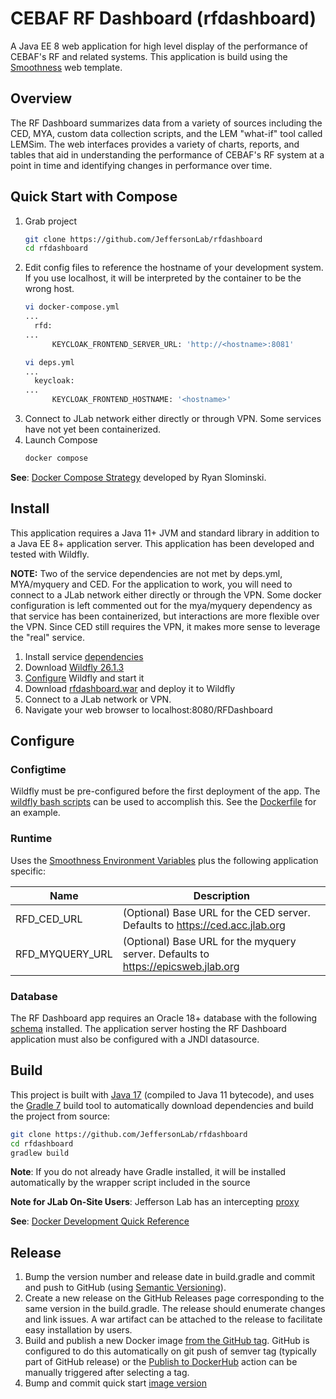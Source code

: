 # CEBAF RF Dashboard (rfdashboard)
A Java EE 8 web application for high level display of the performance of CEBAF's RF and related systems.  This
application is build using the [Smoothness](https://github.com/JeffersonLab/smoothness) web template.

## Overview

The RF Dashboard summarizes data from a variety of sources including the CED, MYA, custom data collection scripts, and
the LEM "what-if" tool called LEMSim.  The web interfaces provides a variety of charts, reports, and tables that aid in
understanding the performance of CEBAF's RF system at a point in time and identifying changes in performance over time.

## Quick Start with Compose
1. Grab project
    ```bash
    git clone https://github.com/JeffersonLab/rfdashboard
    cd rfdashboard
    ```
2. Edit config files to reference the hostname of your development system.  If you use localhost, it will be interpreted by the container to be the wrong host.
    ```bash
    vi docker-compose.yml
    ...
      rfd:
    ...
          KEYCLOAK_FRONTEND_SERVER_URL: 'http://<hostname>:8081'
    
    vi deps.yml
    ...
      keycloak:
    ...
          KEYCLOAK_FRONTEND_HOSTNAME: '<hostname>'
    ```
3. Connect to JLab network either directly or through VPN.  Some services have not yet been containerized.
4. Launch Compose
    ```bash
    docker compose 
    ```

**See**: [Docker Compose Strategy](https://gist.github.com/slominskir/a7da801e8259f5974c978f9c3091d52c) developed by
Ryan Slominski.

## Install
This application requires a Java 11+ JVM and standard library in addition to a Java EE 8+ application server.  This
application has been developed and tested with Wildfly.

**NOTE:** Two of the service dependencies are not met by deps.yml, MYA/myquery
and CED.  For the application to work, you will need to connect to a JLab network either directly or through the VPN.
Some docker configuration is left commented out for the mya/myquery dependency as that service has been containerized,
but interactions are more flexible over the VPN.  Since CED still requires the VPN, it makes more sense to leverage the
"real" service.

1. Install service [dependencies](https://github.com/JeffersonLab/rfdashboard/blob/main/deps.yml)
2. Download [Wildfly 26.1.3](https://www.wildfly.org/downloads/)
3. [Configure](https://github.com/JeffersonLab/rfdashboard#configure) Wildfly and start it
4. Download [rfdashboard.war](https://github.com/JeffersonLab/rfdashboard/releases) and deploy it to Wildfly
5. Connect to a JLab network or VPN.
6. Navigate your web browser to localhost:8080/RFDashboard

## Configure

### Configtime
Wildfly must be pre-configured before the first deployment of the app.  The 
[wildfly bash scripts](https://github.com/JeffersonLab/wildfly#configure) can be used to accomplish this.  See the 
[Dockerfile](https://github.com/JeffersonLab/rfdashboard/blob/main/Dockerfile) for an example.

### Runtime
Uses the [Smoothness Environment Variables](https://github.com/JeffersonLab/smoothness#global-runtime) plus the 
following application specific:

| Name             | Description                                                                        |
|------------------|------------------------------------------------------------------------------------|
| RFD_CED_URL      | (Optional) Base URL for the CED server.  Defaults to https://ced.acc.jlab.org      |
| RFD_MYQUERY_URL  | (Optional) Base URL for the myquery server. Defaults to  https://epicsweb.jlab.org |                                               

### Database
The RF Dashboard app requires an Oracle 18+ database with the following
[schema](https://github.com/JeffersonLab/rfdashboard/tree/main/docker/oracle/setup) installed.  The application server
hosting the RF Dashboard application must also be configured with a JNDI datasource.

## Build
This project is built with [Java 17](https://adoptium.net/) (compiled to Java 11 bytecode), and uses the
[Gradle 7](https://gradle.org/) build tool to automatically download dependencies and build the project from source:

```bash
git clone https://github.com/JeffersonLab/rfdashboard
cd rfdashboard
gradlew build
```
**Note**: If you do not already have Gradle installed, it will be installed automatically by the wrapper script included
in the source

**Note for JLab On-Site Users**: Jefferson Lab has an intercepting
[proxy](https://gist.github.com/slominskir/92c25a033db93a90184a5994e71d0b78)

**See**: [Docker Development Quick Reference](https://gist.github.com/slominskir/a7da801e8259f5974c978f9c3091d52c#development-quick-reference)

## Release
1. Bump the version number and release date in build.gradle and commit and push to GitHub (using [Semantic Versioning](https://semver.org/)).
2. Create a new release on the GitHub Releases page corresponding to the same version in the build.gradle.   The release should enumerate changes and link issues.   A war artifact can be attached to the release to facilitate easy installation by users.
3. Build and publish a new Docker image [from the GitHub tag](https://gist.github.com/slominskir/a7da801e8259f5974c978f9c3091d52c#8-build-an-image-based-of-github-tag). GitHub is configured to do this automatically on git push of semver tag (typically part of GitHub release) or the [Publish to DockerHub](https://github.com/JeffersonLab/rfdashboard/actions/workflows/docker-publish.yml) action can be manually triggered after selecting a tag.
4. Bump and commit quick start [image version](https://github.com/JeffersonLab/rfdashboard/blob/main/docker-compose.override.yml)